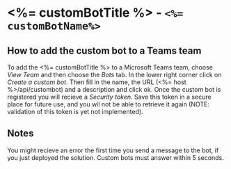 # <%= customBotTitle %> - `<%= customBotName%>`

## How to add the custom bot to a Teams team

To add the <%= customBotTitle %> to a Microsoft Teams team, choose *View Team* and then choose the *Bots* tab. In the lower right corner click on *Create a custom bot*. Then fill in the name, the URL (<%= host %>/api/custombot) and a description and click ok. Once the custom bot is registered you will recieve a _Security token_. Save this token in a secure place for future use, and you wil not be able to retrieve it again (NOTE: validation of this token is yet not implemented).

## Notes

You might recieve an error the first time you send a message to the bot, if you just deployed the solution. Custom bots must answer within 5 seconds.
